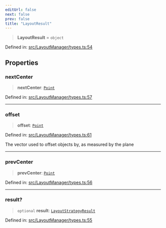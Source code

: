 ```yaml
---
editUrl: false
next: false
prev: false
title: "LayoutResult"
---
```


> **LayoutResult** = `object`

Defined in: [src/LayoutManager/types.ts:54](https://github.com/fabricjs/fabric.js/blob/b4f67b1cfd353d0e2763b168e07bce6b67895452/src/LayoutManager/types.ts#L54)

## Properties

### nextCenter

> **nextCenter**: [`Point`](/api/classes/point/)

Defined in: [src/LayoutManager/types.ts:57](https://github.com/fabricjs/fabric.js/blob/b4f67b1cfd353d0e2763b168e07bce6b67895452/src/LayoutManager/types.ts#L57)

***

### offset

> **offset**: [`Point`](/api/classes/point/)

Defined in: [src/LayoutManager/types.ts:61](https://github.com/fabricjs/fabric.js/blob/b4f67b1cfd353d0e2763b168e07bce6b67895452/src/LayoutManager/types.ts#L61)

The vector used to offset objects by, as measured by the plane

***

### prevCenter

> **prevCenter**: [`Point`](/api/classes/point/)

Defined in: [src/LayoutManager/types.ts:56](https://github.com/fabricjs/fabric.js/blob/b4f67b1cfd353d0e2763b168e07bce6b67895452/src/LayoutManager/types.ts#L56)

***

### result?

> `optional` **result**: [`LayoutStrategyResult`](/api/type-aliases/layoutstrategyresult/)

Defined in: [src/LayoutManager/types.ts:55](https://github.com/fabricjs/fabric.js/blob/b4f67b1cfd353d0e2763b168e07bce6b67895452/src/LayoutManager/types.ts#L55)
